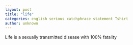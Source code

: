 ```yaml
---
layout: post
title: "life"
categories: english serious catchphrase statement Tshirt
author: unknown
---
```


Life is a sexually transmitted disease with 100% fatality
